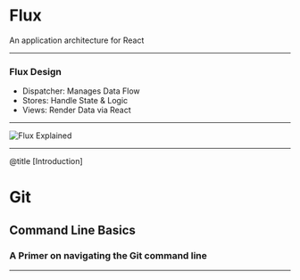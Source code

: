 # Flux 

An application architecture for React

---

### Flux Design

- Dispatcher: Manages Data Flow
- Stores: Handle State & Logic
- Views: Render Data via React

---

![Flux Explained](https://facebook.github.io/flux/img/flux-simple-f8-diagram-explained-1300w.png)


---

@title [Introduction]

# Git
## <span class="green">Command Line Basics</span>

### A Primer on navigating the Git command line

---
